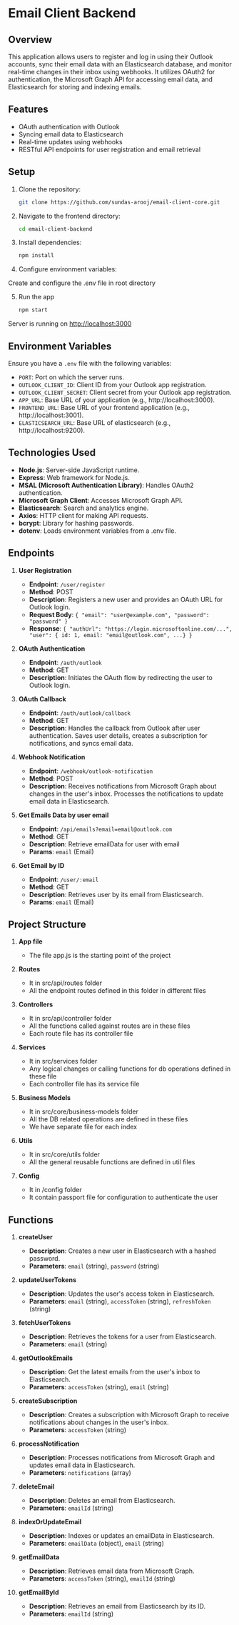 # Email Client Backend

## Overview
This application allows users to register and log in using their Outlook accounts, sync their email data with an Elasticsearch database, and monitor real-time changes in their inbox using webhooks. It utilizes OAuth2 for authentication, the Microsoft Graph API for accessing email data, and Elasticsearch for storing and indexing emails.


## Features

- OAuth authentication with Outlook
- Syncing email data to Elasticsearch
- Real-time updates using webhooks
- RESTful API endpoints for user registration and email retrieval

## Setup

1. Clone the repository:

   ```bash
   git clone https://github.com/sundas-arooj/email-client-core.git

2. Navigate to the frontend directory:
    ```bash
    cd email-client-backend

3. Install dependencies:
    ```bash
    npm install

4. Configure environment variables:

Create and configure the .env file in root directory

5. Run the app
    ```bash
    npm start
    
Server is running on [http://localhost:3000](http://localhost:3000)

## Environment Variables
Ensure you have a `.env` file with the following variables:
- `PORT`: Port on which the server runs.
- `OUTLOOK_CLIENT_ID`: Client ID from your Outlook app registration.
- `OUTLOOK_CLIENT_SECRET`: Client secret from your Outlook app registration.
- `APP_URL`: Base URL of your application (e.g., http://localhost:3000).
- `FRONTEND_URL`: Base URL of your frontend application (e.g., http://localhost:3001).
- `ELASTICSEARCH_URL`: Base URL of elasticsearch (e.g., http://localhost:9200).

## Technologies Used
- **Node.js**: Server-side JavaScript runtime.
- **Express**: Web framework for Node.js.
- **MSAL (Microsoft Authentication Library)**: Handles OAuth2 authentication.
- **Microsoft Graph Client**: Accesses Microsoft Graph API.
- **Elasticsearch**: Search and analytics engine.
- **Axios**: HTTP client for making API requests.
- **bcrypt**: Library for hashing passwords.
- **dotenv**: Loads environment variables from a .env file.

## Endpoints
1. **User Registration**
   - **Endpoint**: `/user/register`
   - **Method**: POST
   - **Description**: Registers a new user and provides an OAuth URL for Outlook login.
   - **Request Body**: `{ "email": "user@example.com", "password": "password" }`
   - **Response**: `{ "authUrl": "https://login.microsoftonline.com/...", "user": { id: 1, email: "email@outlook.com", ...} }`

2. **OAuth Authentication**
   - **Endpoint**: `/auth/outlook`
   - **Method**: GET
   - **Description**: Initiates the OAuth flow by redirecting the user to Outlook login.

3. **OAuth Callback**
   - **Endpoint**: `/auth/outlook/callback`
   - **Method**: GET
   - **Description**: Handles the callback from Outlook after user authentication. Saves user details, creates a subscription for notifications, and syncs email data.

4. **Webhook Notification**
   - **Endpoint**: `/webhook/outlook-notification`
   - **Method**: POST
   - **Description**: Receives notifications from Microsoft Graph about changes in the user's inbox. Processes the notifications to update email data in Elasticsearch.

5. **Get Emails Data by user email**
   - **Endpoint**: `/api/emails?email=email@outlook.com`
   - **Method**: GET
   - **Description**: Retrieve emailData for user with email
   - **Params**: `email` (Email)

6. **Get Email by ID**
   - **Endpoint**: `/user/:email`
   - **Method**: GET
   - **Description**: Retrieves user by its email from Elasticsearch.
   - **Params**: `email` (Email)

## Project Structure
1. **App file**
    - The file app.js is the starting point of the project

2. **Routes**
    - It in src/api/routes folder
    - All the endpoint routes defined in this folder in different files

3. **Controllers**
    - It in src/api/controller folder
    - All the functions called against routes are in these files
    - Each route file has its controller file

4. **Services**
    - It in src/services folder
    - Any logical changes or calling functions for db operations defined in these file
    - Each controller file has its service file

5. **Business Models**
    - It in src/core/business-models folder
    - All the DB related operations are defined in these files
    - We have separate file for each index

6. **Utils**
    - It in src/core/utils folder
    - All the general reusable functions are defined in util files

7. **Config**
    - It in /config folder
    - It contain passport file for configuration to authenticate the user

## Functions
1. **createUser**
   - **Description**: Creates a new user in Elasticsearch with a hashed password.
   - **Parameters**: `email` (string), `password` (string)

2. **updateUserTokens**
   - **Description**: Updates the user's access token in Elasticsearch.
   - **Parameters**: `email` (string), `accessToken` (string), `refreshToken` (string)

3. **fetchUserTokens**
   - **Description**: Retrieves the tokens for a user from Elasticsearch.
   - **Parameters**: `email` (string)

4. **getOutlookEmails**
   - **Description**: Get the latest emails from the user's inbox to Elasticsearch.
   - **Parameters**: `accessToken` (string), `email` (string)

5. **createSubscription**
   - **Description**: Creates a subscription with Microsoft Graph to receive notifications about changes in the user's inbox.
   - **Parameters**: `accessToken` (string)

6. **processNotification**
   - **Description**: Processes notifications from Microsoft Graph and updates email data in Elasticsearch.
   - **Parameters**: `notifications` (array)

7. **deleteEmail**
   - **Description**: Deletes an email from Elasticsearch.
   - **Parameters**: `emailId` (string)

8. **indexOrUpdateEmail**
   - **Description**: Indexes or updates an emailData in Elasticsearch.
   - **Parameters**: `emailData` (object), `email` (string)

9. **getEmailData**
   - **Description**: Retrieves email data from Microsoft Graph.
   - **Parameters**: `accessToken` (string), `emailId` (string)

10. **getEmailById**
    - **Description**: Retrieves an email from Elasticsearch by its ID.
    - **Parameters**: `emailId` (string)
